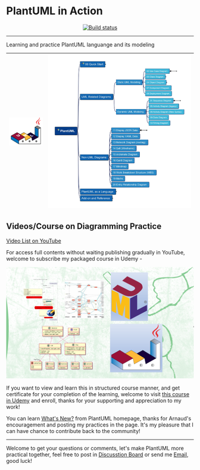 # PlantUML in Action

<div align="center">
<!-- <p><a href="https://www.nuget.org/packages/MiniExcel"><img src="https://img.shields.io/nuget/v/MiniExcel.svg" alt="NuGet"></a>  <a href="https://www.nuget.org/packages/MiniExcel"><img src="https://img.shields.io/nuget/dt/MiniExcel.svg" alt=""></a> -->
<a href="https://ci.appveyor.com/project/yasenstar/plantuml-in-action/branch/master"><img src="https://ci.appveyor.com/api/projects/status/b2vustrwsuqx45f4/branch/master?svg=true" alt="Build status"></a>
<a href="https://github.com/yasenstar/PlantUML_in_Action" rel="nofollow">
    <!-- <img src="https://img.shields.io/github/stars/yasenstar/plantuml-in-action?logo=github" alt="GitHub stars"> -->
</a>
<!-- <a href="https://www.nuget.org/packages/MiniExcel"><img src="https://img.shields.io/badge/.NET-%3E%3D%204.5-red.svg" alt="version"></a> -->
</p>
</div>

---

Learning and practice PlantUML languange and its modeling

|![logo](img/PlantUML-Logo.png)|![PlantUML in Action TOC](img/PlantUML-in-action.jpg)|
|---|---|

## Videos/Course on Diagramming Practice

[Video List on YouTube](https://www.youtube.com/playlist?list=PL6DEHvciXKeVpviuszy0l3yVIlhEFA4Sy)

For access full contents without waiting publishing gradually in YouTube, welcome to subscribe my packaged course in Udemy - 

[![PlantUML in Action](img/udemy-cover.png)](https://www.udemy.com/course/plantuml-in-action/?referralCode=D34C45B9FC7D631C0196)

If you want to view and learn this in structured course manner, and get certificate for your completion of the learning, welcome to visit [this course in Udemy](https://www.udemy.com/course/plantuml-in-action/?referralCode=D34C45B9FC7D631C0196) and enroll, thanks for your supporting and appreciation to my work!

You can learn [What's New?](https://plantuml.com/news) from PlantUML homepage, thanks for Arnaud's encouragement and posting my practices in the page. It's my pleasure that I can have chance to contribute back to the community!

---

Welcome to get your questions or comments, let's make PlantUML more practical together, feel free to post in [Discusstion Board](https://github.com/yasenstar/PlantUML_in_Action/discussions) or send me [Email](mailto:xiaoqizhao@outlook.com?subject=About_PlantUML), good luck!